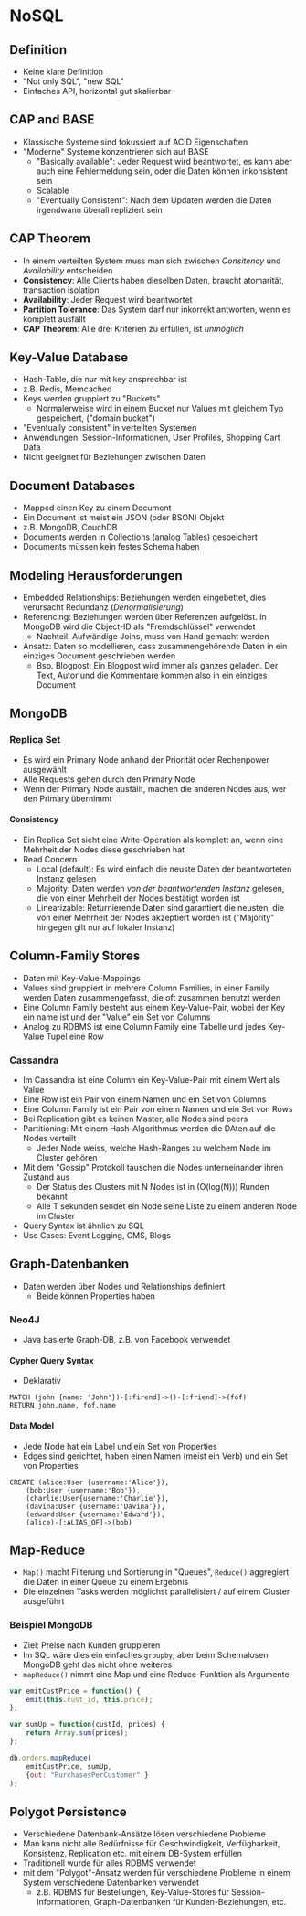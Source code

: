 # NoSQL
## Definition
- Keine klare Definition
- "Not only SQL", "new SQL"
- Einfaches API, horizontal gut skalierbar

## CAP and BASE
- Klassische Systeme sind fokussiert auf ACID Eigenschaften
- "Moderne" Systeme konzentrieren sich auf BASE
    - "Basically available": Jeder Request wird beantwortet, es kann aber auch eine Fehlermeldung sein, oder die Daten können inkonsistent sein
    - Scalable
    - "Eventually Consistent": Nach dem Updaten werden die Daten irgendwann überall repliziert sein

## CAP Theorem
- In einem verteilten System muss man sich zwischen *Consitency* und *Availability* entscheiden
- **Consistency**: Alle Clients haben dieselben Daten, braucht atomarität, transaction isolation
- **Availability**: Jeder Request wird beantwortet
- **Partition Tolerance**: Das System darf nur inkorrekt antworten, wenn es komplett ausfällt
- **CAP Theorem**: Alle drei Kriterien zu erfüllen, ist *unmöglich*

## Key-Value Database
- Hash-Table, die nur mit key ansprechbar ist
- z.B. Redis, Memcached
- Keys werden gruppiert zu "Buckets"
    - Normalerweise wird in einem Bucket nur Values mit gleichem Typ gespeichert, ("domain bucket")
- "Eventually consistent" in verteilten Systemen
- Anwendungen: Session-Informationen, User Profiles, Shopping Cart Data
- Nicht geeignet für Beziehungen zwischen Daten

## Document Databases
- Mapped einen Key zu einem Document
- Ein Document ist meist ein JSON (oder BSON) Objekt
- z.B. MongoDB, CouchDB
- Documents werden in Collections (analog Tables) gespeichert
- Documents müssen kein festes Schema haben

## Modeling Herausforderungen
- Embedded Relationships: Beziehungen werden eingebettet, dies verursacht Redundanz (*Denormalisierung*)
- Referencing: Beziehungen werden über Referenzen aufgelöst. In MongoDB wird die Object-ID als "Fremdschlüssel" verwendet
    - Nachteil: Aufwändige Joins, muss von Hand gemacht werden
- Ansatz: Daten so modellieren, dass zusammengehörende Daten in ein einziges Document geschrieben werden
    - Bsp. Blogpost: Ein Blogpost wird immer als ganzes geladen. Der Text, Autor und die Kommentare kommen also in ein einziges Document

## MongoDB
### Replica Set
- Es wird ein Primary Node anhand der Priorität oder Rechenpower ausgewählt
- Alle Requests gehen durch den Primary Node
- Wenn der Primary Node ausfällt, machen die anderen Nodes aus, wer den Primary übernimmt

#### Consistency
- Ein Replica Set sieht eine Write-Operation als komplett an, wenn eine Mehrheit der Nodes diese geschrieben hat
- Read Concern
    - Local (default): Es wird einfach die neuste Daten der beantworteten Instanz gelesen
    - Majority: Daten werden *von der beantwortenden Instanz* gelesen, die von einer Mehrheit der Nodes bestätigt worden ist
    - Linearizable: Returnierende Daten sind garantiert die neusten, die von einer Mehrheit der Nodes akzeptiert worden ist ("Majority" hingegen gilt nur auf lokaler Instanz)


## Column-Family Stores
- Daten mit Key-Value-Mappings
- Values sind gruppiert in mehrere Column Families, in einer Family werden Daten zusammengefasst, die oft zusammen benutzt werden
- Eine Column Family besteht aus einem Key-Value-Pair, wobei der Key ein name ist und der "Value" ein Set von Columns
- Analog zu RDBMS ist eine Column Family eine Tabelle und jedes Key-Value Tupel eine Row

### Cassandra
- Im Cassandra ist eine Column ein Key-Value-Pair mit einem Wert als Value
- Eine Row ist ein Pair von einem Namen und ein Set von Columns
- Eine Column Family ist ein Pair von einem Namen und ein Set von Rows
- Bei Replication gibt es keinen Master, alle Nodes sind peers
- Partitioning: Mit einem Hash-Algorithmus werden die DAten auf die Nodes verteilt
    - Jeder Node weiss, welche Hash-Ranges zu welchem Node im Cluster gehören
- Mit dem "Gossip" Protokoll tauschen die Nodes unterneinander ihren Zustand aus
    - Der Status des Clusters mit N Nodes ist in \(O(log(N))\) Runden bekannt
    - Alle T sekunden sendet ein Node seine Liste zu einem anderen Node im Cluster
- Query Syntax ist ähnlich zu SQL
- Use Cases: Event Logging, CMS, Blogs

## Graph-Datenbanken
- Daten werden über Nodes und Relationships definiert
    - Beide können Properties haben

### Neo4J
- Java basierte Graph-DB, z.B. von Facebook verwendet

#### Cypher Query Syntax
- Deklarativ

```
MATCH (john {name: 'John'})-[:firend]->()-[:friend]->(fof)
RETURN john.name, fof.name
```
#### Data Model
- Jede Node hat ein Label und ein Set von Properties
- Edges sind gerichtet, haben einen Namen (meist ein Verb) und ein Set von Properties

```
CREATE (alice:User {username:'Alice'}),
    (bob:User {username:'Bob'}),
    (charlie:User{username:'Charlie'}),
    (davina:User {username:'Davina'}),
    (edward:User {username:'Edward'}),
    (alice)-[:ALIAS_OF]->(bob)
```

## Map-Reduce
- `Map()` macht Filterung und Sortierung in "Queues", `Reduce()` aggregiert die Daten in einer Queue zu einem Ergebnis
- Die einzelnen Tasks werden möglichst parallelisiert / auf einem Cluster ausgeführt

### Beispiel MongoDB
- Ziel: Preise nach Kunden gruppieren
- Im SQL wäre dies ein einfaches `groupby`, aber beim Schemalosen MongoDB geht das nicht ohne weiteres
- `mapReduce()` nimmt eine Map und eine Reduce-Funktion als Argumente

```javascript
var emitCustPrice = function() {
    emit(this.cust_id, this.price);
};

var sumUp = function(custId, prices) {
    return Array.sum(prices);
};

db.orders.mapReduce(
    emitCustPrice, sumUp,
    {out: "PurchasesPerCustomer" }
);
```


## Polygot Persistence
- Verschiedene Datenbank-Ansätze lösen verschiedene Probleme
- Man kann nicht alle Bedürfnisse für Geschwindigkeit, Verfügbarkeit, Konsistenz, Replication etc. mit einem DB-System erfüllen
- Traditionell wurde für alles RDBMS verwendet
- mit dem "Polygot"-Ansatz werden für verschiedene Probleme in einem System verschiedene Datenbanken verwendet
    - z.B. RDBMS für Bestellungen, Key-Value-Stores für Session-Informationen, Graph-Datenbanken für Kunden-Beziehungen, etc.
